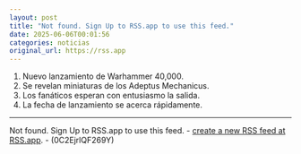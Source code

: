 ```yaml
---
layout: post
title: "Not found. Sign Up to RSS.app to use this feed."
date: 2025-06-06T00:01:56
categories: noticias
original_url: https://rss.app
---
```



1. Nuevo lanzamiento de Warhammer 40,000.
2. Se revelan miniaturas de los Adeptus Mechanicus.
3. Los fanáticos esperan con entusiasmo la salida.
4. La fecha de lanzamiento se acerca rápidamente.


---


Not found. Sign Up to RSS.app to use this feed. - [create a new RSS feed at RSS.app](https://rss.app). - (0C2EjrlQF269Y)